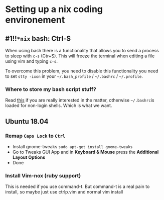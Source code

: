 # Setting up a nix coding environement

## #1!!`*nix` bash: Ctrl-S
When using bash there is a functionality that allows you to send a process to sleep with `c-s` (Ctr+S). This will freeze the terminal when editing a file using vim and typing `c-s`.

To overcome this problem, you need to disable this functionality you need to set `stty -ixon` in your `~/.bash_profile` / `~/.bashrc` / `~/.profile`.

### Where to store my bash script stuff?
Read [this][diff-bashrc-profile] if you are really interested in the matter, otherwise `~/.bashrc`is loaded for non-login shells. Which is what we want.

## Ubuntu 18.04
### Remap `Caps Lock` to `Ctrl`
- Install gnome-tweaks
  `sudo apt-get install gnome-tweaks`
- Go to Tweaks GUI App and in **Keyboard & Mouse** press the **Additional Layout Options**
- Done

### Install Vim-nox (ruby support)
This is needed if you use command-t. But command-t is a real pain to install, so maybe just use ctrlp.vim and normal vim install


[diff-bashrc-profile]:https://askubuntu.com/questions/121413/understanding-bashrc-and-bash-profile "Difference between .bashrc .profile etc."
